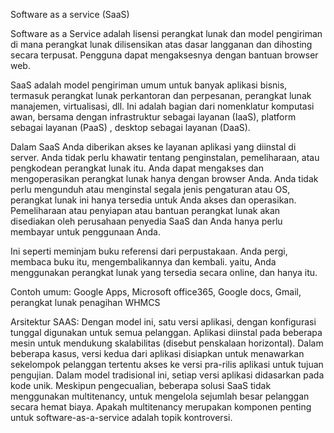  Software as a service (SaaS)

Software as a Service adalah lisensi perangkat lunak dan model pengiriman di mana perangkat lunak dilisensikan atas dasar langganan dan dihosting secara terpusat. Pengguna dapat mengaksesnya dengan bantuan browser web.

SaaS adalah model pengiriman umum untuk banyak aplikasi bisnis, termasuk perangkat lunak perkantoran dan perpesanan, perangkat lunak manajemen, virtualisasi, dll. Ini adalah bagian dari nomenklatur komputasi awan, bersama dengan infrastruktur sebagai layanan (IaaS), platform sebagai layanan (PaaS) , desktop sebagai layanan (DaaS).

Dalam SaaS Anda diberikan akses ke layanan aplikasi yang diinstal di server. Anda tidak perlu khawatir tentang penginstalan, pemeliharaan, atau pengkodean perangkat lunak itu. Anda dapat mengakses dan mengoperasikan perangkat lunak hanya dengan browser Anda. Anda tidak perlu mengunduh atau menginstal segala jenis pengaturan atau OS, perangkat lunak ini hanya tersedia untuk Anda akses dan operasikan. Pemeliharaan atau penyiapan atau bantuan perangkat lunak akan disediakan oleh perusahaan penyedia SaaS dan Anda hanya perlu membayar untuk penggunaan Anda.

Ini seperti meminjam buku referensi dari perpustakaan. Anda pergi, membaca buku itu, mengembalikannya dan kembali. yaitu, Anda menggunakan perangkat lunak yang tersedia secara online, dan hanya itu.

Contoh umum: Google Apps, Microsoft office365, Google docs, Gmail, perangkat lunak penagihan WHMCS

Arsitektur SAAS:
Dengan model ini, satu versi aplikasi, dengan konfigurasi tunggal digunakan untuk semua pelanggan. Aplikasi diinstal pada beberapa mesin untuk mendukung skalabilitas (disebut penskalaan horizontal). Dalam beberapa kasus, versi kedua dari aplikasi disiapkan untuk menawarkan sekelompok pelanggan tertentu akses ke versi pra-rilis aplikasi untuk tujuan pengujian. Dalam model tradisional ini, setiap versi aplikasi didasarkan pada kode unik. Meskipun pengecualian, beberapa solusi SaaS tidak menggunakan multitenancy, untuk mengelola sejumlah besar pelanggan secara hemat biaya. Apakah multitenancy merupakan komponen penting untuk software-as-a-service adalah topik kontroversi.
